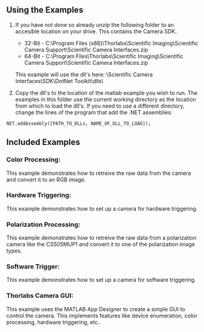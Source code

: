 ## Using the Examples
 1. If you have not done so already unzip the following folder to an accesible location on your drive. This contains the Camera SDK.

    * 32-Bit - C:\Program Files (x86)\Thorlabs\Scientific Imaging\Scientific Camera Support\Scientific Camera Interfaces.zip
    * 64-Bit - C:\Program Files\Thorlabs\Scientific Imaging\Scientific Camera Support\Scientific Camera Interfaces.zip 
    
    This example will use the dll's here: \Scientific Camera Interfaces\SDK\DotNet Toolkit\dlls\

2. Copy the dll's to the location of the matlab example you wish to run. The examples in this folder use the current working directory as the location from which to load the dll's. If you need to use a different directory, change the lines of the program that add the .NET assemblies: 

```
NET.addAssembly([PATH_TO_DLLs, NAME_OF_DLL_TO_LOAD]);
```

## Included Examples

### Color Processing: 
This example demonstrates how to retreive the raw data from the camera and convert it to an RGB image. 

### Hardware Triggering: 
This example demonstrates how to set up a camera for hardware triggering.

### Polarization Processing:
This example demonstrates how to retreive the raw data from a polarization camera like the CS505MUP1 and convert it to one of the polarization image types. 

### Software Trigger:
This example demonstrates how to set up a camera for software triggering.

### Thorlabs Camera GUI:
This example uses the MATLAB App Designer to create a simple GUI to control the camera. This implements features like device enumeration, color processing, hardware triggering, etc..